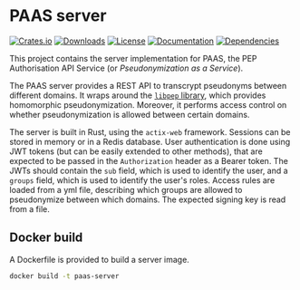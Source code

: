 # PAAS server
[![Crates.io](https://img.shields.io/crates/v/paas-server.svg)](https://crates.io/crates/paas-server)
[![Downloads](https://img.shields.io/crates/d/paas-server.svg)](https://crates.io/crates/paas-server)
[![License](https://img.shields.io/crates/l/paas-server.svg)](https://crates.io/crates/paas-server)
[![Documentation](https://docs.rs/paas-server/badge.svg)](https://docs.rs/paas-server)
[![Dependencies](https://deps.rs/repo/github/NOLAI/paas-server/status.svg)](https://deps.rs/repo/github/NOLAI/paas-server)

This project contains the server implementation for PAAS, the PEP Authorisation API Service (or _Pseudonymization as a Service_).

The PAAS server provides a REST API to transcrypt pseudonyms between different domains.
It wraps around the [`libpep` library](https://crates.io/crates/libpep), which provides homomorphic pseudonymization.
Moreover, it performs access control on whether pseudonymization is allowed between certain domains.

The server is built in Rust, using the `actix-web` framework.
Sessions can be stored in memory or in a Redis database.
User authentication is done using JWT tokens (but can be easily extended to other methods), that are expected to be passed in the `Authorization` header as a Bearer token.
The JWTs should contain the `sub` field, which is used to identify the user, and a `groups` field, which is used to identify the user's roles.
Access rules are loaded from a yml file, describing which groups are allowed to pseudonymize between which domains.
The expected signing key is read from a file.

## Docker build
A Dockerfile is provided to build a server image.

```bash
docker build -t paas-server
```
